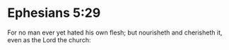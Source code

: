 # Ephesians 5:29

For no man ever yet hated his own flesh; but nourisheth and cherisheth it, even as the Lord the church:
